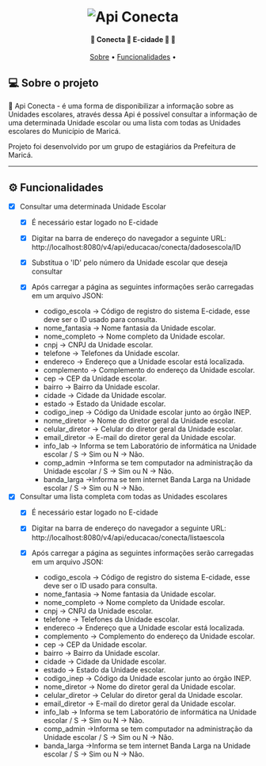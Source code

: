   
 
</p>
<h1 align="center">
    <img alt="Api Conecta" title="#ApiConecta" src="#" />
</h1>

<h4 align="center"> 
	🚧  Conecta 🚀 E-cidade 🚀 🚧
</h4>

<p align="center">
 <a href="#-sobre-o-projeto">Sobre</a> •
 <a href="#-funcionalidades">Funcionalidades</a> • 


</p>


## 💻 Sobre o projeto

🚀 Api Conecta - é uma forma de disponibilizar a informação sobre as Unidades escolares, através dessa Api é possível consultar a informação de 
uma determinada Unidade escolar ou uma lista com todas as Unidades escolares do Município de Maricá.


Projeto foi desenvolvido por um grupo de estagiários da Prefeitura de Maricá.

---


## ⚙️ Funcionalidades

- [x] Consultar uma determinada Unidade Escolar
  - [x] É necessário estar logado no E-cidade
  - [x] Digitar na barra de endereço do navegador a seguinte URL:  http://localhost:8080/v4/api/educacao/conecta/dadosescola/ID
  - [x] Substitua o 'ID' pelo número da Unidade escolar que deseja consultar
  - [x] Após carregar a página as seguintes informações serão carregadas em um arquivo JSON: 

    - codigo_escola -> Código de registro do sistema E-cidade, esse deve ser o ID usado para consulta.
    - nome_fantasia -> Nome fantasia da Unidade escolar.
    - nome_completo -> Nome completo da Unidade escolar.
    - cnpj -> CNPJ da Unidade escolar.
    - telefone -> Telefones da Unidade escolar.
    - endereco -> Endereço que a Unidade escolar está localizada.
    - complemento -> Complemento do endereço da Unidade escolar. 
    - cep -> CEP da Unidade escolar.
    - bairro -> Bairro da Unidade escolar.
    - cidade -> Cidade da Unidade escolar.
    - estado -> Estado da Unidade escolar.
    - codigo_inep -> Código da Unidade escolar junto ao órgão INEP.
    - nome_diretor -> Nome do diretor geral da Unidade escolar.
    - celular_diretor -> Celular do diretor geral da Unidade escolar.
    - email_diretor -> E-mail do diretor geral da Unidade escolar.
    - info_lab -> Informa se tem Laboratório de informática na Unidade escolar / S -> Sim ou N -> Não.
    - comp_admin ->Informa se tem computador na administração da Unidade escolar / S -> Sim ou N -> Não.
    - banda_larga ->Informa se tem internet Banda Larga na Unidade escolar / S -> Sim ou N -> Não.


- [x] Consultar uma lista completa com todas as Unidades escolares
  - [x] É necessário estar logado no E-cidade
  - [x] Digitar na barra de endereço do navegador a seguinte URL:  http://localhost:8080/v4/api/educacao/conecta/listaescola
  - [x] Após carregar a página as seguintes informações serão carregadas em um arquivo JSON: 

    - codigo_escola -> Código de registro do sistema E-cidade, esse deve ser o ID usado para consulta.
    - nome_fantasia -> Nome fantasia da Unidade escolar.
    - nome_completo -> Nome completo da Unidade escolar.
    - cnpj -> CNPJ da Unidade escolar.
    - telefone -> Telefones da Unidade escolar.
    - endereco -> Endereço que a Unidade escolar está localizada.
    - complemento -> Complemento do endereço da Unidade escolar. 
    - cep -> CEP da Unidade escolar.
    - bairro -> Bairro da Unidade escolar.
    - cidade -> Cidade da Unidade escolar.
    - estado -> Estado da Unidade escolar.
    - codigo_inep -> Código da Unidade escolar junto ao órgão INEP.
    - nome_diretor -> Nome do diretor geral da Unidade escolar.
    - celular_diretor -> Celular do diretor geral da Unidade escolar.
    - email_diretor -> E-mail do diretor geral da Unidade escolar.
    - info_lab -> Informa se tem Laboratório de informática na Unidade escolar / S -> Sim ou N -> Não.
    - comp_admin ->Informa se tem computador na administração da Unidade escolar / S -> Sim ou N -> Não.
    - banda_larga ->Informa se tem internet Banda Larga na Unidade escolar / S -> Sim ou N -> Não.
